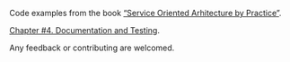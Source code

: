 Code examples from the book [“Service Oriented Arhitecture by Practice”](http://ukrmap.su/en-ruby).

[Chapter #4. Documentation and Testing](http://ukrmap.su/en-ruby/chapter04-documentation-and-testing.html).

Any feedback or contributing are welcomed.
